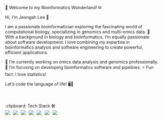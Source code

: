 
🧬 Welcome to my Bioinformatics Wonderland! 🌐

Hi, I’m Jeongah Lee 👋

I am a passionate bioinformatician exploring the fascinating world of computational biology, specializing in genomics and multi-omics data. 🚀
With a background in biology and bioinformatics, I’m equally passionate about software development. I love combining my expertise in bioinformatics analysis and software engineering to create powerful, efficient applications.

🌱 I’m currently working on omics data analysis and genomics professionally.
👯 I’m focusing on developing bioinformatics software and pipelines.
⚡ Fun fact: I love statistics!

Let’s code the language of life! 🖥️🧬

   <br/>
   <br/>
:clipboard: Tech Stack 🛠

<div style="display: flex; flex-wrap: wrap; gap: 10px;">
  <img src="https://img.shields.io/badge/R-276DC3?style=for-the-badge&logo=R&logoColor=white">
  <img src="https://img.shields.io/badge/Python-3776AB?style=for-the-badge&logo=Python&logoColor=white">
  <img src="https://img.shields.io/badge/C++-00599C?style=for-the-badge&logo=cplusplus&logoColor=white">
  <img src="https://img.shields.io/badge/PyTorch-FCAE1E?style=for-the-badge&logo=pytorch&logoColor=white">
  <img src="https://img.shields.io/badge/Docker-2496ED?style=for-the-badge&logo=docker&logoColor=white">
  <img src="https://img.shields.io/badge/github-181717?style=for-the-badge&logo=github&logoColor=white">
  <img src="https://img.shields.io/badge/VSCode-007ACC?style=for-the-badge&logo=VisualStudioCode&logoColor=white">
</div>



